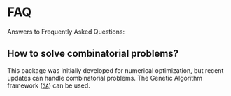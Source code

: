 # FAQ

Answers to Frequently Asked Questions:

## How to solve combinatorial problems?

This package was initially developed for numerical optimization, but recent updates
can handle combinatorial problems. The Genetic Algorithm framework ([`GA`](@ref)) can be used.


